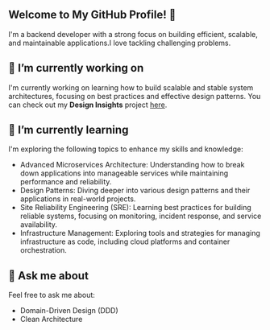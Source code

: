## Welcome to My GitHub Profile! 👋

I'm a backend developer with a strong focus on building efficient, scalable, and maintainable applications.I love tackling challenging problems.

## 🔭 I’m currently working on
I'm currently working on learning how to build scalable and stable system architectures, focusing on best practices and effective design patterns. You can check out my **Design Insights** project [here](https://github.com/yingfeidai/design-insights).

## 🌱 I’m currently learning
I'm exploring the following topics to enhance my skills and knowledge:

- Advanced Microservices Architecture: Understanding how to break down applications into manageable services while maintaining performance and reliability.
- Design Patterns: Diving deeper into various design patterns and their applications in real-world projects.
- Site Reliability Engineering (SRE): Learning best practices for building reliable systems, focusing on monitoring, incident response, and service availability.
- Infrastructure Management: Exploring tools and strategies for managing infrastructure as code, including cloud platforms and container orchestration.

## 💬 Ask me about
Feel free to ask me about:
- Domain-Driven Design (DDD)
- Clean Architecture

<!--
**yingfeidai/yingfeidai** is a ✨ _special_ ✨ repository because its `README.md` (this file) appears on your GitHub profile.

Here are some ideas to get you started:

- 🔭 I’m currently working on ...
- 🌱 I’m currently learning ...
- 👯 I’m looking to collaborate on ...
- 🤔 I’m looking for help with ...
- 💬 Ask me about ...
- 📫 How to reach me: ...
- 😄 Pronouns: ...
- ⚡ Fun fact: ...
-->
